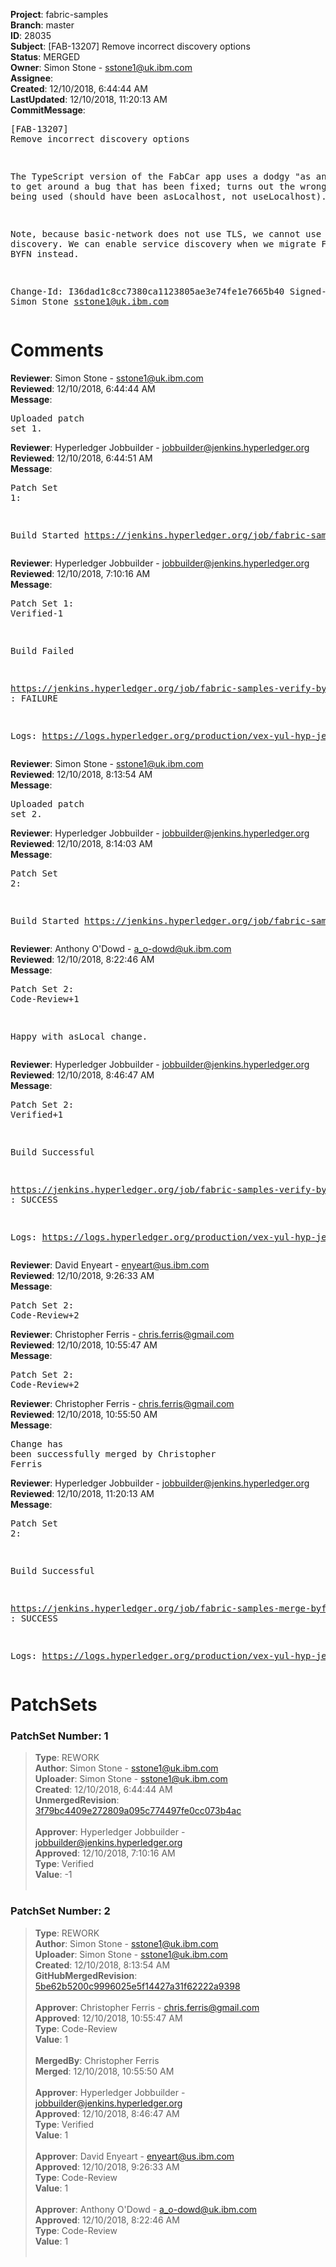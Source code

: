 <strong>Project</strong>: fabric-samples<br><strong>Branch</strong>: master<br><strong>ID</strong>: 28035<br><strong>Subject</strong>: [FAB-13207] Remove incorrect discovery options<br><strong>Status</strong>: MERGED<br><strong>Owner</strong>: Simon Stone - sstone1@uk.ibm.com<br><strong>Assignee</strong>:<br><strong>Created</strong>: 12/10/2018, 6:44:44 AM<br><strong>LastUpdated</strong>: 12/10/2018, 11:20:13 AM<br><strong>CommitMessage</strong>:<br><pre>[FAB-13207] Remove incorrect discovery options

The TypeScript version of the FabCar app uses a dodgy
"as any" cast to get around a bug that has been fixed;
turns out the wrong name was being used (should have
been asLocalhost, not useLocalhost).

Note, because basic-network does not use TLS, we cannot
use service discovery. We can enable service discovery
when we migrate FabCar to BYFN instead.

Change-Id: I36dad1c8cc7380ca1123805ae3e74fe1e7665b40
Signed-off-by: Simon Stone <sstone1@uk.ibm.com>
</pre><h1>Comments</h1><strong>Reviewer</strong>: Simon Stone - sstone1@uk.ibm.com<br><strong>Reviewed</strong>: 12/10/2018, 6:44:44 AM<br><strong>Message</strong>: <pre>Uploaded patch set 1.</pre><strong>Reviewer</strong>: Hyperledger Jobbuilder - jobbuilder@jenkins.hyperledger.org<br><strong>Reviewed</strong>: 12/10/2018, 6:44:51 AM<br><strong>Message</strong>: <pre>Patch Set 1:

Build Started https://jenkins.hyperledger.org/job/fabric-samples-verify-byfn/120/</pre><strong>Reviewer</strong>: Hyperledger Jobbuilder - jobbuilder@jenkins.hyperledger.org<br><strong>Reviewed</strong>: 12/10/2018, 7:10:16 AM<br><strong>Message</strong>: <pre>Patch Set 1: Verified-1

Build Failed 

https://jenkins.hyperledger.org/job/fabric-samples-verify-byfn/120/ : FAILURE

Logs: https://logs.hyperledger.org/production/vex-yul-hyp-jenkins-3/fabric-samples-verify-byfn/120</pre><strong>Reviewer</strong>: Simon Stone - sstone1@uk.ibm.com<br><strong>Reviewed</strong>: 12/10/2018, 8:13:54 AM<br><strong>Message</strong>: <pre>Uploaded patch set 2.</pre><strong>Reviewer</strong>: Hyperledger Jobbuilder - jobbuilder@jenkins.hyperledger.org<br><strong>Reviewed</strong>: 12/10/2018, 8:14:03 AM<br><strong>Message</strong>: <pre>Patch Set 2:

Build Started https://jenkins.hyperledger.org/job/fabric-samples-verify-byfn/125/</pre><strong>Reviewer</strong>: Anthony O'Dowd - a_o-dowd@uk.ibm.com<br><strong>Reviewed</strong>: 12/10/2018, 8:22:46 AM<br><strong>Message</strong>: <pre>Patch Set 2: Code-Review+1

Happy with asLocal change.</pre><strong>Reviewer</strong>: Hyperledger Jobbuilder - jobbuilder@jenkins.hyperledger.org<br><strong>Reviewed</strong>: 12/10/2018, 8:46:47 AM<br><strong>Message</strong>: <pre>Patch Set 2: Verified+1

Build Successful 

https://jenkins.hyperledger.org/job/fabric-samples-verify-byfn/125/ : SUCCESS

Logs: https://logs.hyperledger.org/production/vex-yul-hyp-jenkins-3/fabric-samples-verify-byfn/125</pre><strong>Reviewer</strong>: David Enyeart - enyeart@us.ibm.com<br><strong>Reviewed</strong>: 12/10/2018, 9:26:33 AM<br><strong>Message</strong>: <pre>Patch Set 2: Code-Review+2</pre><strong>Reviewer</strong>: Christopher Ferris - chris.ferris@gmail.com<br><strong>Reviewed</strong>: 12/10/2018, 10:55:47 AM<br><strong>Message</strong>: <pre>Patch Set 2: Code-Review+2</pre><strong>Reviewer</strong>: Christopher Ferris - chris.ferris@gmail.com<br><strong>Reviewed</strong>: 12/10/2018, 10:55:50 AM<br><strong>Message</strong>: <pre>Change has been successfully merged by Christopher Ferris</pre><strong>Reviewer</strong>: Hyperledger Jobbuilder - jobbuilder@jenkins.hyperledger.org<br><strong>Reviewed</strong>: 12/10/2018, 11:20:13 AM<br><strong>Message</strong>: <pre>Patch Set 2:

Build Successful 

https://jenkins.hyperledger.org/job/fabric-samples-merge-byfn/14/ : SUCCESS

Logs: https://logs.hyperledger.org/production/vex-yul-hyp-jenkins-3/fabric-samples-merge-byfn/14</pre><h1>PatchSets</h1><h3>PatchSet Number: 1</h3><blockquote><strong>Type</strong>: REWORK<br><strong>Author</strong>: Simon Stone - sstone1@uk.ibm.com<br><strong>Uploader</strong>: Simon Stone - sstone1@uk.ibm.com<br><strong>Created</strong>: 12/10/2018, 6:44:44 AM<br><strong>UnmergedRevision</strong>: [3f79bc4409e272809a095c774497fe0cc073b4ac](https://github.com/hyperledger-gerrit-archive/fabric-samples/commit/3f79bc4409e272809a095c774497fe0cc073b4ac)<br><br><strong>Approver</strong>: Hyperledger Jobbuilder - jobbuilder@jenkins.hyperledger.org<br><strong>Approved</strong>: 12/10/2018, 7:10:16 AM<br><strong>Type</strong>: Verified<br><strong>Value</strong>: -1<br><br></blockquote><h3>PatchSet Number: 2</h3><blockquote><strong>Type</strong>: REWORK<br><strong>Author</strong>: Simon Stone - sstone1@uk.ibm.com<br><strong>Uploader</strong>: Simon Stone - sstone1@uk.ibm.com<br><strong>Created</strong>: 12/10/2018, 8:13:54 AM<br><strong>GitHubMergedRevision</strong>: [5be62b5200c9996025e5f14427a31f62222a9398](https://github.com/hyperledger-gerrit-archive/fabric-samples/commit/5be62b5200c9996025e5f14427a31f62222a9398)<br><br><strong>Approver</strong>: Christopher Ferris - chris.ferris@gmail.com<br><strong>Approved</strong>: 12/10/2018, 10:55:47 AM<br><strong>Type</strong>: Code-Review<br><strong>Value</strong>: 1<br><br><strong>MergedBy</strong>: Christopher Ferris<br><strong>Merged</strong>: 12/10/2018, 10:55:50 AM<br><br><strong>Approver</strong>: Hyperledger Jobbuilder - jobbuilder@jenkins.hyperledger.org<br><strong>Approved</strong>: 12/10/2018, 8:46:47 AM<br><strong>Type</strong>: Verified<br><strong>Value</strong>: 1<br><br><strong>Approver</strong>: David Enyeart - enyeart@us.ibm.com<br><strong>Approved</strong>: 12/10/2018, 9:26:33 AM<br><strong>Type</strong>: Code-Review<br><strong>Value</strong>: 1<br><br><strong>Approver</strong>: Anthony O'Dowd - a_o-dowd@uk.ibm.com<br><strong>Approved</strong>: 12/10/2018, 8:22:46 AM<br><strong>Type</strong>: Code-Review<br><strong>Value</strong>: 1<br><br></blockquote>